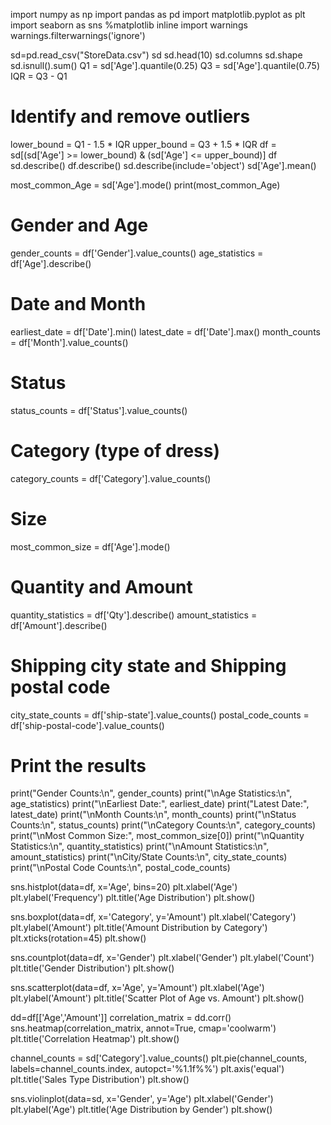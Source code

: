 
import numpy as np
import pandas as pd
import matplotlib.pyplot as plt
import seaborn as sns
%matplotlib inline
import warnings
warnings.filterwarnings('ignore')

sd=pd.read_csv("StoreData.csv")
sd
sd.head(10)
sd.columns
sd.shape
sd.isnull().sum()
Q1 = sd['Age'].quantile(0.25)
Q3 = sd['Age'].quantile(0.75)
IQR = Q3 - Q1
# Identify and remove outliers
lower_bound = Q1 - 1.5 * IQR
upper_bound = Q3 + 1.5 * IQR
df = sd[(sd['Age'] >= lower_bound) & (sd['Age'] <= upper_bound)]
df
sd.describe()
df.describe()
sd.describe(include='object')
sd['Age'].mean()

most_common_Age = sd['Age'].mode()
print(most_common_Age)

# Gender and Age
gender_counts = df['Gender'].value_counts()
age_statistics = df['Age'].describe()
# Date and Month
earliest_date = df['Date'].min()
latest_date = df['Date'].max()
month_counts = df['Month'].value_counts()
# Status
status_counts = df['Status'].value_counts()
# Category (type of dress)
category_counts = df['Category'].value_counts()
# Size
most_common_size = df['Age'].mode()
# Quantity and Amount
quantity_statistics = df['Qty'].describe()
amount_statistics = df['Amount'].describe()
# Shipping city state and Shipping postal code
city_state_counts = df['ship-state'].value_counts()
postal_code_counts = df['ship-postal-code'].value_counts()
# Print the results
print("Gender Counts:\n", gender_counts)
print("\nAge Statistics:\n", age_statistics)
print("\nEarliest Date:", earliest_date)
print("Latest Date:", latest_date)
print("\nMonth Counts:\n", month_counts)
print("\nStatus Counts:\n", status_counts)
print("\nCategory Counts:\n", category_counts)
print("\nMost Common Size:", most_common_size[0])
print("\nQuantity Statistics:\n", quantity_statistics)
print("\nAmount Statistics:\n", amount_statistics)
print("\nCity/State Counts:\n", city_state_counts)
print("\nPostal Code Counts:\n", postal_code_counts)


sns.histplot(data=df, x='Age', bins=20)
plt.xlabel('Age')
plt.ylabel('Frequency')
plt.title('Age Distribution')
plt.show()


sns.boxplot(data=df, x='Category', y='Amount')
plt.xlabel('Category')
plt.ylabel('Amount')
plt.title('Amount Distribution by Category')
plt.xticks(rotation=45)
plt.show()


sns.countplot(data=df, x='Gender')
plt.xlabel('Gender')
plt.ylabel('Count')
plt.title('Gender Distribution')
plt.show()

sns.scatterplot(data=df, x='Age', y='Amount')
plt.xlabel('Age')
plt.ylabel('Amount')
plt.title('Scatter Plot of Age vs. Amount')
plt.show()

dd=df[['Age','Amount']]
correlation_matrix = dd.corr()
sns.heatmap(correlation_matrix, annot=True, cmap='coolwarm')
plt.title('Correlation Heatmap')
plt.show()


channel_counts = sd['Category'].value_counts()
plt.pie(channel_counts, labels=channel_counts.index, autopct='%1.1f%%')
plt.axis('equal')
plt.title('Sales Type Distribution')
plt.show()

sns.violinplot(data=sd, x='Gender', y='Age')
plt.xlabel('Gender')
plt.ylabel('Age')
plt.title('Age Distribution by Gender')
plt.show()

